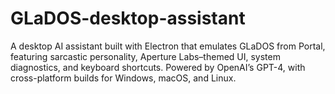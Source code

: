 # GLaDOS-desktop-assistant
A desktop AI assistant built with Electron that emulates GLaDOS from Portal, featuring sarcastic personality, Aperture Labs–themed UI, system diagnostics, and keyboard shortcuts. Powered by OpenAI’s GPT-4, with cross-platform builds for Windows, macOS, and Linux.
